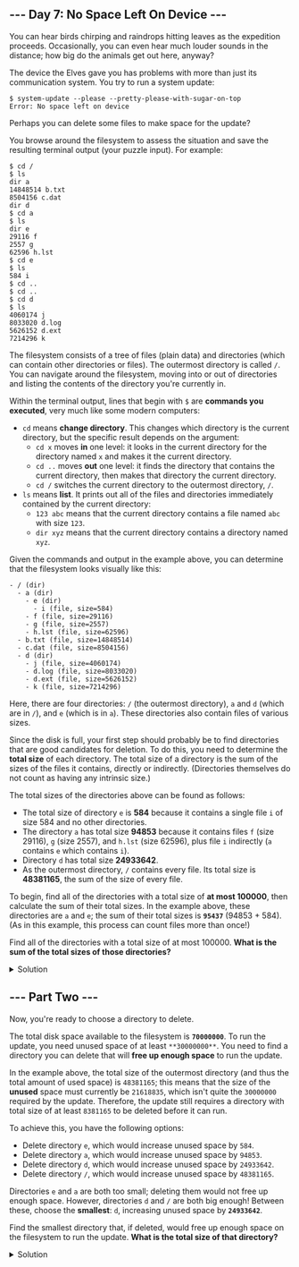 ## --- Day 7: No Space Left On Device ---

You can hear birds chirping and raindrops hitting leaves as the expedition proceeds. Occasionally, you can even hear much louder sounds in the distance; how big do the animals get out here, anyway?


The device the Elves gave you has problems with more than just its communication system. You try to run a system update:



```
$ system-update --please --pretty-please-with-sugar-on-top
Error: No space left on device
```

Perhaps you can delete some files to make space for the update?


You browse around the filesystem to assess the situation and save the resulting terminal output (your puzzle input). For example:



```
$ cd /
$ ls
dir a
14848514 b.txt
8504156 c.dat
dir d
$ cd a
$ ls
dir e
29116 f
2557 g
62596 h.lst
$ cd e
$ ls
584 i
$ cd ..
$ cd ..
$ cd d
$ ls
4060174 j
8033020 d.log
5626152 d.ext
7214296 k
```

The filesystem consists of a tree of files (plain data) and directories (which can contain other directories or files). The outermost directory is called `/`. You can navigate around the filesystem, moving into or out of directories and listing the contents of the directory you're currently in.


Within the terminal output, lines that begin with `$` are **commands you executed**, very much like some modern computers:


- `cd` means **change directory**. This changes which directory is the current directory, but the specific result depends on the argument:
	+ `cd x` moves **in** one level: it looks in the current directory for the directory named `x` and makes it the current directory.
	+ `cd ..` moves **out** one level: it finds the directory that contains the current directory, then makes that directory the current directory.
	+ `cd /` switches the current directory to the outermost directory, `/`.
- `ls` means **list**. It prints out all of the files and directories immediately contained by the current directory:
	+ `123 abc` means that the current directory contains a file named `abc` with size `123`.
	+ `dir xyz` means that the current directory contains a directory named `xyz`.


Given the commands and output in the example above, you can determine that the filesystem looks visually like this:



```
- / (dir)
  - a (dir)
    - e (dir)
      - i (file, size=584)
    - f (file, size=29116)
    - g (file, size=2557)
    - h.lst (file, size=62596)
  - b.txt (file, size=14848514)
  - c.dat (file, size=8504156)
  - d (dir)
    - j (file, size=4060174)
    - d.log (file, size=8033020)
    - d.ext (file, size=5626152)
    - k (file, size=7214296)
```

Here, there are four directories: `/` (the outermost directory), `a` and `d` (which are in `/`), and `e` (which is in `a`). These directories also contain files of various sizes.


Since the disk is full, your first step should probably be to find directories that are good candidates for deletion. To do this, you need to determine the **total size** of each directory. The total size of a directory is the sum of the sizes of the files it contains, directly or indirectly. (Directories themselves do not count as having any intrinsic size.)


The total sizes of the directories above can be found as follows:


- The total size of directory `e` is **584** because it contains a single file `i` of size 584 and no other directories.
- The directory `a` has total size **94853** because it contains files `f` (size 29116), `g` (size 2557), and `h.lst` (size 62596), plus file `i` indirectly (`a` contains `e` which contains `i`).
- Directory `d` has total size **24933642**.
- As the outermost directory, `/` contains every file. Its total size is **48381165**, the sum of the size of every file.


To begin, find all of the directories with a total size of **at most 100000**, then calculate the sum of their total sizes. In the example above, these directories are `a` and `e`; the sum of their total sizes is **`95437`** (94853 + 584). (As in this example, this process can count files more than once!)


Find all of the directories with a total size of at most 100000. **What is the sum of the total sizes of those directories?**

<details>
	<summary>Solution</summary>


First of all, it is necessary to parse the file system. I will use dictionaries to represent directories. To go back to the parent directory, I use a heap of directories taking advantage of the fact that I can use reference values.

```python
def parse_file_system(commands: list) -> dict:
    root = {}
    current_dir = {}
    parent_dirs = []
    pat_cd = re.compile(pattern=r'\$ cd (.*)')
    pat_dir = re.compile(pattern=r'dir (.*)')
    pat_file = re.compile(pattern=r'([0-9]+) (.*)')
    for cmd in commands:
        if mat := pat_cd.match(cmd):
            if not current_dir:
                # '$ cd /'
                root = current_dir
                continue
            elif (dir_name := mat.group(1)) == '..':
                current_dir = parent_dirs.pop()
            else:
                parent_dirs.append(current_dir)
                current_dir = current_dir[dir_name]
        elif mat := pat_dir.match(cmd):
            current_dir[mat.group(1)] = {}
        elif mat := pat_file.match(cmd):
            current_dir[mat.group(2)] = int(mat.group(1))

    return root
```

I use recursion to calculate the size of all directories.

```python
def get_dir_size(root: dict, dirs: list) -> int:
    value = 0
    for name, item in root.items():
        if type(item) == int:
            value += item
        else:
            dir_value = get_dir_size(item, dirs)
            dirs.append(dir_value)
            value += dir_value

    return value
```

I collect all sizes in `dirs` and I use this list to filter by size.

Lastly, I only have to sum all of them.

```python
dir_size = []
get_dir_size(root, dir_size)
big_dirs = list(filter(lambda d: d <= 100_000, dir_size))
print(f'{sum(big_dirs)=}')
```

The answer is: `1453349`.

</details>


## --- Part Two ---

Now, you're ready to choose a directory to delete.


The total disk space available to the filesystem is **`70000000`**. To run the update, you need unused space of at least `**30000000**`. You need to find a directory you can delete that will **free up enough space** to run the update.


In the example above, the total size of the outermost directory (and thus the total amount of used space) is `48381165`; this means that the size of the **unused** space must currently be `21618835`, which isn't quite the `30000000` required by the update. Therefore, the update still requires a directory with total size of at least `8381165` to be deleted before it can run.


To achieve this, you have the following options:


- Delete directory `e`, which would increase unused space by `584`.
- Delete directory `a`, which would increase unused space by `94853`.
- Delete directory `d`, which would increase unused space by `24933642`.
- Delete directory `/`, which would increase unused space by `48381165`.


Directories `e` and `a` are both too small; deleting them would not free up enough space. However, directories `d` and `/` are both big enough! Between these, choose the **smallest**: `d`, increasing unused space by **`24933642`**.


Find the smallest directory that, if deleted, would free up enough space on the filesystem to run the update. **What is the total size of that directory?**


<details>
	<summary>Solution</summary>

This part is easier. It is only necessary to filter the directories whose size added to the unused space is greater than the required space. Once I have those directories, I order them in ascending order and pick the first one, i.e., the smallest.

```python
used_space = get_dir_size(root, dir_size)
unused_space = 70_000_000 - used_space

big_enough_dirs = list(filter(lambda s: unused_space + s >= 30_000_000, dir_size))
print(f'{sorted(big_enough_dirs)[0]=}')
```

The answer is: `2948823`.

</details>

